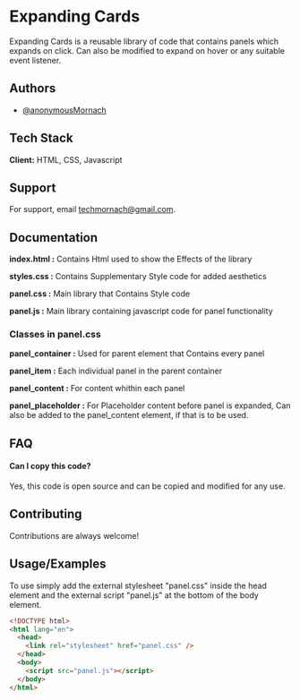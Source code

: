 # Expanding Cards

Expanding Cards is a reusable library of code that contains panels which expands on click.
Can also be modified to expand on hover or any suitable event listener.

## Authors

- [@anonymousMornach](https://www.github.com/anonymousMornach)

## Tech Stack

**Client:** HTML, CSS, Javascript

## Support

For support, email techmornach@gmail.com.

## Documentation

**index.html :** Contains Html used to show the Effects of the library

**styles.css :** Contains Supplementary Style code for added aesthetics

**panel.css :** Main library that Contains Style code

**panel.js :** Main library containing javascript code for panel functionality

### Classes in panel.css

**panel_container :** Used for parent element that Contains every panel

**panel_item :** Each individual panel in the parent container

**panel_content :** For content whithin each panel

**panel_placeholder :** For Placeholder content before panel is expanded, Can also be added to the panel_content element, if that is to be used.

## FAQ

#### Can I copy this code?

Yes, this code is open source and can be copied and modified for any use.

## Contributing

Contributions are always welcome!

## Usage/Examples

To use simply add the external stylesheet "panel.css" inside the head element and the external script "panel.js" at the bottom of the body element.

```html
<!DOCTYPE html>
<html lang="en">
  <head>
    <link rel="stylesheet" href="panel.css" />
  </head>
  <body>
    <script src="panel.js"></script>
  </body>
</html>
```
